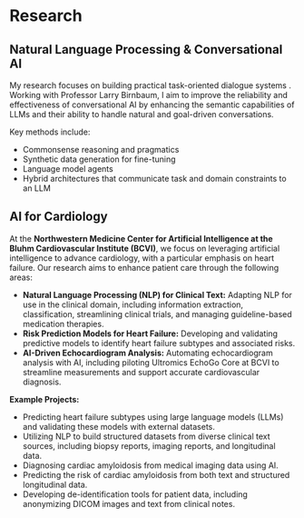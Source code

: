 # Research

## Natural Language Processing & Conversational AI

My research focuses on building practical task-oriented dialogue systems . Working with Professor Larry Birnbaum, I aim to improve the reliability and effectiveness of conversational AI by enhancing the semantic capabilities of LLMs and their ability to handle natural and goal-driven conversations.  

Key methods include:
- Commonsense reasoning and pragmatics  
- Synthetic data generation for fine-tuning  
- Language model agents 
- Hybrid architectures that communicate task and domain constraints to an LLM  

## AI for Cardiology
At the **Northwestern Medicine Center for Artificial Intelligence at the Bluhm Cardiovascular Institute (BCVI)**, we focus on leveraging artificial intelligence to advance cardiology, with a particular emphasis on heart failure. Our research aims to enhance patient care through the following areas:  

- **Natural Language Processing (NLP) for Clinical Text:** Adapting NLP for use in the clinical domain, including information extraction, classification, streamlining clinical trials, and managing guideline-based medication therapies.  
- **Risk Prediction Models for Heart Failure:** Developing and validating predictive models to identify heart failure subtypes and associated risks.  
- **AI-Driven Echocardiogram Analysis:** Automating echocardiogram analysis with AI, including piloting Ultromics EchoGo Core at BCVI to streamline measurements and support accurate cardiovascular diagnosis.  

**Example Projects:**  
- Predicting heart failure subtypes using large language models (LLMs) and validating these models with external datasets.  
- Utilizing NLP to build structured datasets from diverse clinical text sources, including biopsy reports, imaging reports, and longitudinal data.  
- Diagnosing cardiac amyloidosis from medical imaging data using AI.  
- Predicting the risk of cardiac amyloidosis from both text and structured longitudinal data.  
- Developing de-identification tools for patient data, including anonymizing DICOM images and text from clinical notes.  